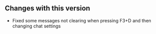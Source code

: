 ## Changes with this version
- Fixed some messages not clearing when pressing F3+D and then changing chat settings